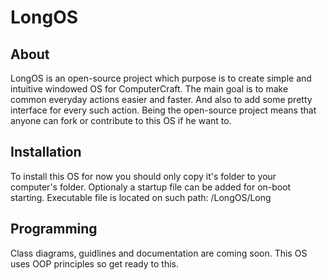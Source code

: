 LongOS
=========

About
---------

LongOS is an open-source project which purpose is to create simple and intuitive windowed OS for ComputerCraft.
The main goal is to make common everyday actions easier and faster. And also to add some pretty interface for every such action.
Being the open-source project means that anyone can fork or contribute to this OS if he want to.

Installation
---------

To install this OS for now you should only copy it's folder to your computer's folder.
Optionaly a startup file can be added for on-boot starting.
Executable file is located on such path: /LongOS/Long

Programming
---------

Class diagrams, guidlines and documentation are coming soon.
This OS uses OOP principles so get ready to this.